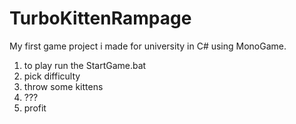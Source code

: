 # TurboKittenRampage
My first game project i made for university in C# using MonoGame.

1. to play run the StartGame.bat
2. pick difficulty
3. throw some kittens
4. ???
5. profit
